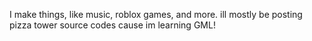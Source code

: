 I make things, like music, roblox games, and more. ill mostly be posting pizza tower source codes cause im learning GML!
